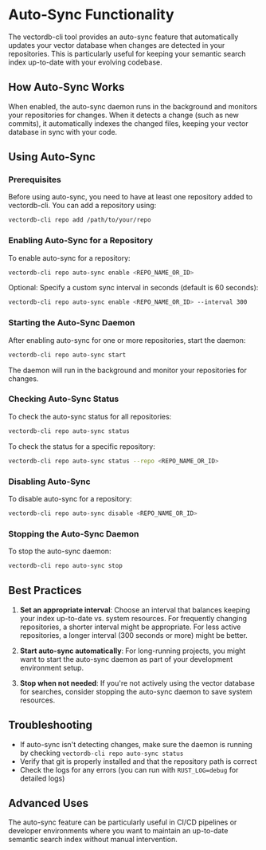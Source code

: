 # Auto-Sync Functionality

The vectordb-cli tool provides an auto-sync feature that automatically updates your vector database when changes are detected in your repositories. This is particularly useful for keeping your semantic search index up-to-date with your evolving codebase.

## How Auto-Sync Works

When enabled, the auto-sync daemon runs in the background and monitors your repositories for changes. When it detects a change (such as new commits), it automatically indexes the changed files, keeping your vector database in sync with your code.

## Using Auto-Sync

### Prerequisites

Before using auto-sync, you need to have at least one repository added to vectordb-cli. You can add a repository using:

```bash
vectordb-cli repo add /path/to/your/repo
```

### Enabling Auto-Sync for a Repository

To enable auto-sync for a repository:

```bash
vectordb-cli repo auto-sync enable <REPO_NAME_OR_ID>
```

Optional: Specify a custom sync interval in seconds (default is 60 seconds):

```bash
vectordb-cli repo auto-sync enable <REPO_NAME_OR_ID> --interval 300
```

### Starting the Auto-Sync Daemon

After enabling auto-sync for one or more repositories, start the daemon:

```bash
vectordb-cli repo auto-sync start
```

The daemon will run in the background and monitor your repositories for changes.

### Checking Auto-Sync Status

To check the auto-sync status for all repositories:

```bash
vectordb-cli repo auto-sync status
```

To check the status for a specific repository:

```bash
vectordb-cli repo auto-sync status --repo <REPO_NAME_OR_ID>
```

### Disabling Auto-Sync

To disable auto-sync for a repository:

```bash
vectordb-cli repo auto-sync disable <REPO_NAME_OR_ID>
```

### Stopping the Auto-Sync Daemon

To stop the auto-sync daemon:

```bash
vectordb-cli repo auto-sync stop
```

## Best Practices

1. **Set an appropriate interval**: Choose an interval that balances keeping your index up-to-date vs. system resources. For frequently changing repositories, a shorter interval might be appropriate. For less active repositories, a longer interval (300 seconds or more) might be better.

2. **Start auto-sync automatically**: For long-running projects, you might want to start the auto-sync daemon as part of your development environment setup.

3. **Stop when not needed**: If you're not actively using the vector database for searches, consider stopping the auto-sync daemon to save system resources.

## Troubleshooting

- If auto-sync isn't detecting changes, make sure the daemon is running by checking `vectordb-cli repo auto-sync status`
- Verify that git is properly installed and that the repository path is correct
- Check the logs for any errors (you can run with `RUST_LOG=debug` for detailed logs)

## Advanced Uses

The auto-sync feature can be particularly useful in CI/CD pipelines or developer environments where you want to maintain an up-to-date semantic search index without manual intervention. 